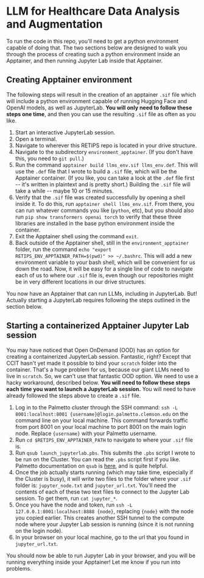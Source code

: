 # LLM for Healthcare Data Analysis and Augmentation

To run the code in this repo, you'll need to get a python environment capable of doing that. The two sections below are designed to walk you through the process of creating such a python environment inside an Apptainer, and then running Jupyter Lab inside that Apptainer.

## Creating Apptainer environment
The following steps will result in the creation of an apptainer `.sif` file which will include a python environment capable of running Hugging Face and OpenAI models, as well as JupyterLab. **You will only need to follow these steps one time**, and then you can use the resulting `.sif` file as often as you like.

1. Start an interactive JupyterLab session.
2. Open a terminal.
3. Navigate to wherever this RETIPS repo is located in your drive structure.
4. Navigate to the subdirectory `environment_apptainer`. (If you don't have this, you need to `git pull`.)
5. Run the command `apptainer build llms_env.sif llms_env.def`. This will use the `.def` file that I wrote to build a `.sif` file, which will be the Apptainer container. (If you like, you can take a look at the `.def` file first -- it's written in plaintext and is pretty short.) Building the `.sif` file will take a while -- maybe 10 or 15 minutes.
6. Verify that the `.sif` file was created successfully by opening a shell inside it. To do this, run `apptainer shell llms_env.sif`. From there, you can run whatever commands you like (`python`, etc), but you should also run `pip show transformers openai torch` to verify that these three libraries are installed in the base python environment inside the container.
7. Exit the Apptainer shell using the command `exit`.
8. Back outside of the Apptainer shell, still in the `environment_apptainer` folder, run the command `echo "export RETIPS_ENV_APPTAINER_PATH=$(pwd)" >> ~/.bashrc`. This will add a new environment variable to your bash shell, which will be convenient for us down the road. Now, it will be easy for a single line of code to navigate each of us to where our `.sif` file is, even though our repositories might be in very different locations in our drive structures.

You now have an Apptainer that can run LLMs, including in JupyterLab. But! Actually starting a JupyterLab requires following the steps outlined in the section below.

## Starting a containerized Apptainer Jupyter Lab session
You may have noticed that Open OnDemand (OOD) has an option for creating a containerized JupyterLab session. Fantastic, right? Except that CCIT hasn't yet made it possible to bind your `scratch` folder into the container. That's a huge problem for us, because our giant LLMs need to live in `scratch`. So, we can't use that fantastic OOD option. We need to use a hacky workaround, described below. **You will need to follow these steps each time you want to launch a JupyterLab session.** You will need to have already followed the steps above to create a `.sif` file.

1. Log in to the Palmetto cluster through the SSH command: `ssh -L 8001:localhost:8001 {username}@login.palmetto.clemson.edu` on the command line on your local machine. This command forwards traffic from port 8001 on your local machine to port 8001 on the main login node. Replace `{username}` with your Palmetto username.
2. Run `cd $RETIPS_ENV_APPTAINER_PATH` to navigate to where your `.sif` file is.
3. Run `qsub launch_jupyterlab.pbs`. This submits the `.pbs` script I wrote to be run on the Cluster. You can read the `.pbs` script first if you like. Palmetto documentation on `qsub` is [here](https://docs.rcd.clemson.edu/palmetto/jobs/submit/), and is quite helpful.
4. Once the job actually starts running (which may take time, especially if the Cluster is busy), it will write two files to the folder where your `.sif` folder is: `jupyter_node.txt` and `jupyter_url.txt`. You'll need the contents of each of these two text files to connect to the Jupyter Lab session. To get them, run `cat jupyter_*`.
5. Once you have the node and token, run `ssh -L 127.0.0.1:8001:localhost:8888 {node}`, replacing `{node}` with the node you copied earlier. This creates another SSH tunnel to the compute node where your Jupyter Lab session is running (since it is not running on the login node).
6. In your browser on your local machine, go to the url that you found in `jupyter_url.txt`.

You should now be able to run Jupyter Lab in your browser, and you will be running everything inside your Apptainer! Let me know if you run into problems.
